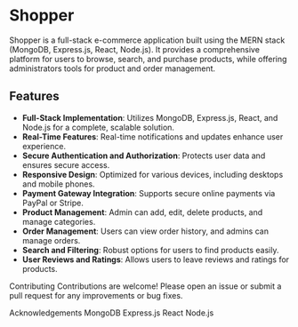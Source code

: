 # Shopper

Shopper is a full-stack e-commerce application built using the MERN stack (MongoDB, Express.js, React, Node.js). It provides a comprehensive platform for users to browse, search, and purchase products, while offering administrators tools for product and order management.

## Features

- **Full-Stack Implementation**: Utilizes MongoDB, Express.js, React, and Node.js for a complete, scalable solution.
- **Real-Time Features**: Real-time notifications and updates enhance user experience.
- **Secure Authentication and Authorization**: Protects user data and ensures secure access.
- **Responsive Design**: Optimized for various devices, including desktops and mobile phones.
- **Payment Gateway Integration**: Supports secure online payments via PayPal or Stripe.
- **Product Management**: Admin can add, edit, delete products, and manage categories.
- **Order Management**: Users can view order history, and admins can manage orders.
- **Search and Filtering**: Robust options for users to find products easily.
- **User Reviews and Ratings**: Allows users to leave reviews and ratings for products.


Contributing
Contributions are welcome! Please open an issue or submit a pull request for any improvements or bug fixes.


Acknowledgements
MongoDB
Express.js
React
Node.js
